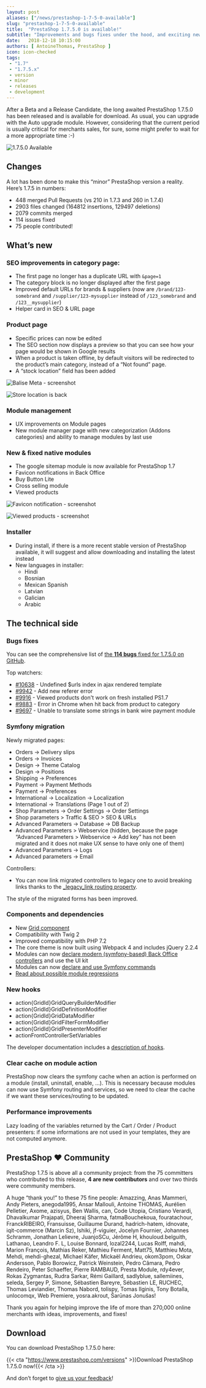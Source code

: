 ```yaml
---
layout: post
aliases: ["/news/prestashop-1-7-5-0-available"]
slug: "prestashop-1-7-5-0-available"
title:  "PrestaShop 1.7.5.0 is available!"
subtitle: "Improvements and bugs fixes under the hood, and exciting new features"
date:   2018-12-18 10:15:00
authors: [ AntoineThomas, PrestaShop ]
icon: icon-checked
tags:
 - "1.7"
 - "1.7.5.x"
 - version
 - minor
 - releases
 - development
---
```


After a Beta and a Release Candidate, the long awaited PrestaShop 1.7.5.0 has been released and is available for download.
As usual, you can upgrade with the Auto upgrade module. However, considering that the current period is usually critical for merchants sales, for sure, some might prefer to wait for a more appropriate time :-)

![1.7.5.0 Available](/assets/images/2018/12/1.7.5.jpg)

## Changes

A lot has been done to make this “minor” PrestaShop version a reality. Here’s 1.7.5 in numbers:

- 448 merged Pull Requests (vs 210 in 1.7.3 and 260 in 1.7.4)
- 2903 files changed (164812 insertions, 129497 deletions)
- 2079 commits merged
- 114 issues fixed
- 75 people contributed!


## What’s new

### SEO improvements in category page:

- The first page no longer has a duplicate URL with `&page=1`
- The category block is no longer displayed after the first page
- Improved default URLs for brands & suppliers (now are `/brand/123-somebrand` and `/supplier/123-mysupplier` instead of `/123_somebrand` and `/123__mysupplier`)
- Helper card in SEO & URL page


### Product page

- Specific prices can now be edited
- The SEO section now displays a preview so that you can see how your page would be shown in Google results
- When a product is taken offline, by default visitors will be redirected to the product’s main category, instead of a “Not found” page.
- A “stock location” field has been added

![Balise Meta - screenshot](/assets/images/2018/12/baliseMeta.jpg)

![Store location is back](/assets/images/2018/12/storeLocation.jpg)


### Module management

- UX improvements on Module pages
- New module manager page with new categorization (Addons categories) and ability to manage modules by last use


### New & fixed native modules

- The google sitemap module is now available for PrestaShop 1.7
- Favicon notifications in Back Office
- Buy Button Lite
- Cross selling module
- Viewed products

![Favicon notification - screenshot](/assets/images/2018/12/faviconNotifications.png)

![Viewed products - screenshot](/assets/images/2018/12/viewedProducts.jpg)


### Installer

- During install, if there is a more recent stable version of PrestaShop available, it will suggest and allow downloading and installing the latest instead
- New languages in installer:
  - Hindi
  - Bosnian
  - Mexican Spanish
  - Latvian
  - Galician
  - Arabic


## The technical side

### Bugs fixes

You can see the comprehensive list of [the **114 bugs** fixed for 1.7.5.0 on GitHub](https://github.com/PrestaShop/PrestaShop/issues?q=is%3Aissue+label%3ABug+milestone%3A1.7.5.0+is%3Aclosed).

Top watchers:

- [#10638](https://github.com/PrestaShop/PrestaShop/issues/10638) - Undefined $urls index in ajax rendered template
- [#9942](https://github.com/PrestaShop/PrestaShop/issues/9942) - Add new referer error 
- [#9916](https://github.com/PrestaShop/PrestaShop/issues/9916) - Viewed products don't work on fresh installed PS1.7 
- [#9883](https://github.com/PrestaShop/PrestaShop/issues/9883) - Error in Chrome when hit back from product to category 
- [#9697](https://github.com/PrestaShop/PrestaShop/issues/9697) - Unable to translate some strings in bank wire payment module 


### Symfony migration

Newly migrated pages:

- Orders -> Delivery slips
- Orders -> Invoices
- Design -> Theme Catalog
- Design -> Positions
- Shipping -> Preferences
- Payment -> Payment Methods
- Payment -> Preferences
- International -> Localization -> Localization
- International -> Translations (Page 1 out of 2)
- Shop Parameters -> Order Settings -> Order Settings
- Shop parameters > Traffic & SEO > SEO & URLs
- Advanced Parameters -> Database -> DB Backup
- Advanced Parameters > Webservice (hidden, because the page “Advanced Parameters > Webservice -> Add key” has not been migrated and it does not make UX sense to have only one of them)
- Advanced Parameters -> Logs
- Advanced parameters -> Email

Controllers:

- You can now link migrated controllers to legacy one to avoid breaking links thanks to the [_legacy_link routing property](https://devdocs.prestashop.com/1.7/development/architecture/migration-guide/controller-routing/#the-legacy-link-property).

The style of the migrated forms has been improved.


### Components and dependencies

- New [Grid component](https://devdocs.prestashop.com/1.7/development/components/grid/)
- Compatibility with Twig 2
- Improved compatibility with PHP 7.2
- The core theme is now built using Webpack 4 and includes jQuery 2.2.4
- Modules can now [declare modern (symfony-based) Back Office controllers](https://devdocs.prestashop.com/1.7/modules/concepts/controllers/admin-controllers/) and use the UI kit
- Modules can now [declare and use Symfony commands](https://devdocs.prestashop.com/1.7/modules/concepts/commands/)
- [Read about possible module regressions](https://devdocs.prestashop.com/1.7/modules/core_updates/1.7.5/)


### New hooks

- action{GridId}GridQueryBuilderModifier
- action{GridId}GridDefinitionModifier
- action{GridId}GridDataModifier
- action{GridId}GridFilterFormModifier
- action{GridId}GridPresenterModifier
- actionFrontControllerSetVariables

The developer documentation includes a [description of hooks](https://devdocs.prestashop.com/1.7/modules/concepts/hooks/list-of-hooks/).


### Clear cache on module action

PrestaShop now clears the symfony cache when an action is performed on a module (install, uninstall, enable, …). This is necessary because modules can now use Symfony routing and services, so we need to clear the cache if we want these services/routing to be updated.

### Performance improvements

Lazy loading of the variables returned by the Cart / Order / Product presenters: if some informations are not used in your templates, they are not computed anymore.


## PrestaShop ❤ Community

PrestaShop 1.7.5 is above all a community project: from the 75 committers who contributed to this release, **4 are new contributors** and over two thirds were community members.

A huge “thank you!” to these 75 fine people: Amazzing, Anas Mammeri, Andy Pieters, anegoda1995, Ansar Mallouli, Antoine THOMAS, Aurélien Pelletier, Axome, azisyus, Ben Wallis, can, Code Utopia, Cristiano Verardi, Dhavalkumar Prajapati, Dheeraj Sharma, fatmaBouchekoua, fouratachour, FranckRIBEIRO, Fransuisse, Guillaume Durand, hadrich-hatem, idnovate, iqit-commerce (Marcin Sz), Ishiki, jf-viguier, Jocelyn Fournier, Johannes Schramm, Jonathan Lelievre, JuanjoSCu, Jérôme H, khouloud.belguith, Lathanao, Leandro F. L, Louise Bonnard, lozal2244, Lucas Rolff, mahdi, Marion François, Mathias Reker, Mathieu Ferment, Matt75, Matthieu Mota, Mehdi, mehdi-ghezal, Michael Käfer, Mickaël Andrieu, okom3pom, Oskar Andersson, Pablo Borowicz, Patrick Weinstein, Pedro Câmara, Pedro Rendeiro, Peter Schaeffer, Pierre RAMBAUD, Presta Module, rdy4ever, Rokas Zygmantas, Rudra Sarkar, Rémi Gaillard, sadlyblue, sallemiines, seleda, Sergey P, Simone, Sébastien Bareyre, Sébastien LE, RUCHEC, Thomas Leviandier, Thomas Nabord, tolispy, Tomas Ilginis, Tony Botalla, unlocomqx, Web Premiere, yosra.akrout, Šarūnas Jonušas!

Thank you again for helping improve the life of more than 270,000 online merchants with ideas, improvements, and fixes!


## Download

You can download PrestaShop 1.7.5.0 here:


{{< cta "https://www.prestashop.com/versions" >}}Download PrestaShop 1.7.5.0 now!{{< /cta >}}
 
And don’t forget to [give us your feedback](https://github.com/PrestaShop/PrestaShop/issues/new/choose)! 
